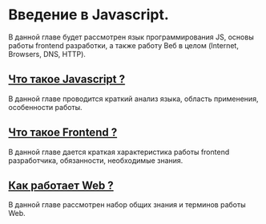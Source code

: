 # Введение в Javascript.

В данной главе будет рассмотрен язык программирования JS, основы работы frontend разработки, а также работу Веб в целом \(Internet, Browsers, DNS, HTTP\).

## 

## [Что такое Javascript ?](/chapter1/what-is-javascript.md)

В данной главе проводится краткий анализ языка, область применения, особенности работы.



## [Что такое Frontend ?](/chapter1/what-is-frontend.md)

В данной главе дается краткая характеристика работы frontend разработчика, обязанности, необходимые знания.



## [Как работает Web ?](/chapter1/how-web-works.md)

В данной главе рассмотрен набор общих знания и терминов работы Web.



